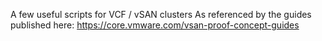 A few useful scripts for VCF / vSAN clusters
As referenced by the guides published here: https://core.vmware.com/vsan-proof-concept-guides
